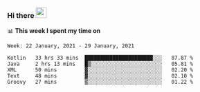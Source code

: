 ### Hi there <a href="https://www.gautamkrishnar.com/"><img src="https://media.giphy.com/media/hvRJCLFzcasrR4ia7z/giphy.gif" width="25px"></a>

📊 **This week I spent my time on**

<!--START_SECTION:waka-->
```text
Week: 22 January, 2021 - 29 January, 2021

Kotlin   33 hrs 33 mins  ██████████████████████░░░   87.87 % 
Java     2 hrs 13 mins   █▒░░░░░░░░░░░░░░░░░░░░░░░   05.81 % 
XML      50 mins         ▓░░░░░░░░░░░░░░░░░░░░░░░░   02.20 % 
Text     48 mins         ▓░░░░░░░░░░░░░░░░░░░░░░░░   02.10 % 
Groovy   27 mins         ▒░░░░░░░░░░░░░░░░░░░░░░░░   01.22 % 
```
<!--END_SECTION:waka-->
